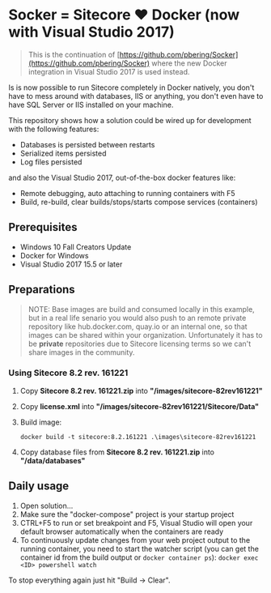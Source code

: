 # Socker = Sitecore :heart: Docker (now with Visual Studio 2017)

>This is the continuation of [https://github.com/pbering/Socker](https://github.com/pbering/Socker) where the new Docker integration in Visual Studio 2017 is used instead.

Is is now possible to run Sitecore completely in Docker natively, you don't have to mess around with databases, IIS or anything, you don't even have to have SQL Server or IIS installed on your machine.

This repository shows how a solution could be wired up for development with the following features:

- Databases is persisted between restarts
- Serialized items persisted
- Log files persisted

and also the Visual Studio 2017, out-of-the-box docker features like:

- Remote debugging, auto attaching to running containers with F5
- Build, re-build, clear builds/stops/starts compose services (containers)

## Prerequisites

- Windows 10 Fall Creators Update
- Docker for Windows
- Visual Studio 2017 15.5 or later

## Preparations

>NOTE: Base images are build and consumed locally in this example, but in a real life senario you would also push to an remote private repository like
hub.docker.com, quay.io or an internal one, so that images can be shared within your organization.
Unfortunately it has to be **private** repositories due to Sitecore licensing terms so we can't share images in the community.

### Using Sitecore 8.2 rev. 161221

1. Copy **Sitecore 8.2 rev. 161221.zip** into **"/images/sitecore-82rev161221"**
1. Copy **license.xml** into **"/images/sitecore-82rev161221/Sitecore/Data"**
1. Build image:

    ```text
    docker build -t sitecore:8.2.161221 .\images\sitecore-82rev161221
    ```

1. Copy database files from **Sitecore 8.2 rev. 161221.zip** into **"/data/databases"**

## Daily usage

1. Open solution...
1. Make sure the "docker-compose" project is your startup project
1. CTRL+F5 to run or set breakpoint and F5, Visual Studio will open your default browser automatically when the containers are ready
1. To continuously update changes from your web project output to the running container, you need to start the watcher script (you can get the container id from the build output or `docker container ps`): `docker exec <ID> powershell watch`

To stop everything again just hit "Build -> Clear".
